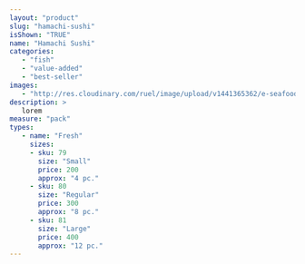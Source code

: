 ```yaml
---
layout: "product"
slug: "hamachi-sushi"
isShown: "TRUE"
name: "Hamachi Sushi"
categories:
   - "fish"
   - "value-added"
   - "best-seller"
images:
   - "http://res.cloudinary.com/ruel/image/upload/v1441365362/e-seafoods/hamachi-sushi.jpg"
description: >
   lorem
measure: "pack"
types: 
   - name: "Fresh"
     sizes: 
     - sku: 79
       size: "Small"
       price: 200
       approx: "4 pc."
     - sku: 80
       size: "Regular"
       price: 300
       approx: "8 pc."
     - sku: 81
       size: "Large"
       price: 400
       approx: "12 pc."
---
```

